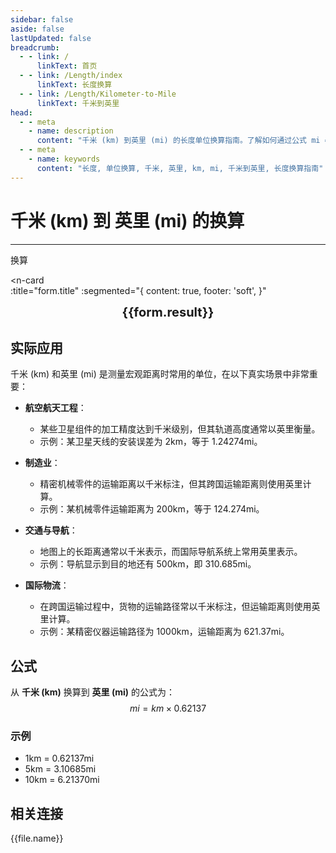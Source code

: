 ```yaml
---
sidebar: false
aside: false
lastUpdated: false
breadcrumb:
  - - link: /
      linkText: 首页
  - - link: /Length/index
      linkText: 长度换算
  - - link: /Length/Kilometer-to-Mile
      linkText: 千米到英里
head:
  - - meta
    - name: description
      content: "千米 (km) 到英里 (mi) 的长度单位换算指南。了解如何通过公式 mi = km × 0.62137 换算为英里。"
  - - meta
    - name: keywords
      content: "长度, 单位换算, 千米, 英里, km, mi, 千米到英里, 长度换算指南"
---
```

# 千米 (km) 到 英里 (mi) 的换算
---
<script setup>
import { onMounted, reactive, inject, ref } from 'vue'
import { NButton, NForm, NFormItem, NInput, NInputNumber, NSelect, NCard, useMessage,NGrid ,NGi } from 'naive-ui'
import { defineClientComponent } from 'vitepress'
import { Length } from '../../files';
const seoKey = ['单位转换器','单位换算','长度单位转换器','长度单位转换','尺寸换算','长度单位换算','长度单位换算表','一海里等于多少公里','一英里等于多少米','miles','海里和公里怎么换算','mile','一英里等于多少公里','英里和公里换算','米换算英尺','英尺单位','英制','英尺和英寸的换算','英尺英寸','英尺和米换算','ft单位','英尺 米','一米等于多少英尺','英尺厘米换算','英寸和英尺','ft to m','呎','英尺换算米','英尺转换','ft和m换算','六英尺','英尺和米','一英尺等于多少英寸','feet 多少米','米和英尺换算','feet是什么单位','英尺换算厘米','英制单位','英尺和英寸','英寸 厘米','一英尺','一英尺等于多少米','公尺','来源','ft是什么单位','一英尺等于多少厘米','英尺和厘米的换算','英里','foot','厘米和英寸换算','英尺和米的换算','英尺换算','ft','一英寸等于多少厘米','英寸换算','英寸和厘米的换算']
const convert = inject('convert')

const form = reactive({
  number: null,
  result: '',
  title:'千米到英里换算',
})

const convertHandler = () => {
  if (form.number !== null && !isNaN(form.number)) {
    const convertedValue = parseFloat(form.number) * 0.62137
    form.result = `${form.number}km = ${convertedValue.toFixed(5)}mi`
  } else {
    form.result = '请输入有效的数值。'
  }
}
</script>

<n-form size="large" :model="form">
  <n-form-item label="千米 (km)">
    <n-input-number v-model:value="form.number" placeholder="输入千米" style="width: 100%" />
  </n-form-item>
  <n-form-item>
    <n-button type="info" @click="convertHandler" block>换算</n-button>
  </n-form-item>
</n-form>

<n-card  
  :title="form.title"
  :segmented="{
    content: true,
    footer: 'soft',
  }"
>
  <div  style="text-align:center;font-size:20px;">
    <strong>{{form.result}}</strong>
  </div>
    <template #footer>
    <div>
      <span v-for="item of seoKey">{{item}}，</span>
    </div>
  </template>
</n-card>

## 实际应用

千米 (km) 和英里 (mi) 是测量宏观距离时常用的单位，在以下真实场景中非常重要：

- **航空航天工程**：
  - 某些卫星组件的加工精度达到千米级别，但其轨道高度通常以英里衡量。
  - 示例：某卫星天线的安装误差为 2km，等于 1.24274mi。

- **制造业**：
  - 精密机械零件的运输距离以千米标注，但其跨国运输距离则使用英里计算。
  - 示例：某机械零件运输距离为 200km，等于 124.274mi。

- **交通与导航**：
  - 地图上的长距离通常以千米表示，而国际导航系统上常用英里表示。
  - 示例：导航显示到目的地还有 500km，即 310.685mi。

- **国际物流**：
  - 在跨国运输过程中，货物的运输路径常以千米标注，但运输距离则使用英里计算。
  - 示例：某精密仪器运输路径为 1000km，运输距离为 621.37mi。

## 公式

从 **千米 (km)** 换算到 **英里 (mi)** 的公式为：
$$ mi = km \times 0.62137 $$

### 示例
- 1km = 0.62137mi
- 5km = 3.10685mi
- 10km = 6.21370mi

## 相关连接
<n-grid x-gap="12" :cols="2">
  <n-gi v-for="(file, index) in Length" :key="index">
    <n-button
      text
      tag="a"
      :href="file.path"
      type="info"
    >
      {{file.name}}
    </n-button>
  </n-gi>
</n-grid>